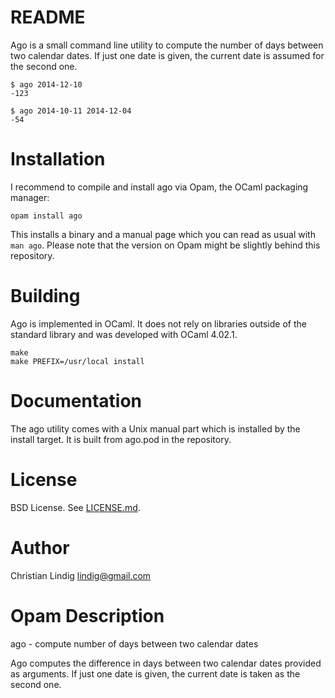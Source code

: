 
# README

Ago is a small command line utility to compute the number of days between
two calendar dates. If just one date is given, the current date is assumed
for the second one.

    $ ago 2014-12-10 
    -123

    $ ago 2014-10-11 2014-12-04
    -54
    
# Installation

I recommend to compile and install ago via Opam, the OCaml packaging
manager:

    opam install ago

This installs a binary and a manual page which you can read as usual with
`man ago`.  Please note that the version on Opam might be slightly behind
this repository.

# Building

Ago is implemented in  OCaml. It does not rely on libraries outside
of the standard library and was developed with OCaml 4.02.1.

    make
    make PREFIX=/usr/local install

# Documentation

The ago utility comes with a Unix manual part which is installed by the
install target. It is built from ago.pod in the repository.

# License

BSD License. See [LICENSE.md](LICENSE.md).

# Author

Christian Lindig <lindig@gmail.com>

# Opam Description

ago - compute number of days between two calendar dates

Ago computes the difference in days between two calendar dates provided
as arguments. If just one date is given, the current date is taken as
the second one.




